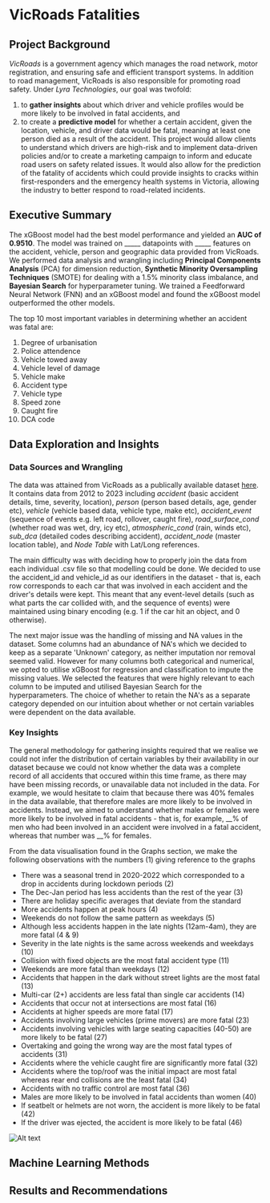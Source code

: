 # VicRoads Fatalities
## Project Background
_VicRoads_ is a government agency which manages the road network, motor registration, and ensuring safe and efficient transport systems. In addition to road management, VicRoads is also responsible for promoting road safety. Under _Lyra Technologies_, our goal was twofold:
1. to **gather insights** about which driver and vehicle profiles would be more likely to be involved in fatal accidents, and
2. to create a **predictive model** for whether a certain accident, given the location, vehicle, and driver data would be fatal, meaning at least one person died as a result of the accident.
This project would allow clients to understand which drivers are high-risk and to implement data-driven policies and/or to create a marketing campaign to inform and educate road users on safety related issues. It would also allow for the prediction of the fatality of accidents which could provide insights to cracks within first-responders and the emergency health systems in Victoria, allowing the industry to better respond to road-related incidents. 

## Executive Summary
The xGBoost model had the best model performance and yielded an **AUC of 0.9510**. The model was trained on _____ datapoints with _____ features on the accident, vehicle, person and geographic data provided from VicRoads. We performed data analysis and wrangling including **Principal Components Analysis** (PCA) for dimension reduction, **Synthetic Minority Oversampling Techniques** (SMOTE) for dealing with a 1.5% minority class imbalance, and **Bayesian Search** for hyperparameter tuning. We trained a Feedforward Neural Network (FNN) and an xGBoost model and found the xGBoost model outperformed the other models. 

The top 10 most important variables in determining whether an accident was fatal are:
1. Degree of urbanisation
2. Police attendence 
3. Vehicle towed away
4. Vehicle level of damage
5. Vehicle make
6. Accident type
7. Vehicle type
8. Speed zone
9. Caught fire
10. DCA code

## Data Exploration and Insights
### Data Sources and Wrangling
The data was attained from VicRoads as a publically available dataset [here](https://opendata.transport.vic.gov.au/dataset/victoria-road-crash-data). It contains data from 2012 to 2023 including _accident_ (basic accident details, time, severity, location), _person_ (person based details, age, gender etc), _vehicle_ (vehicle based data, vehicle type, make etc), _accident_event_ (sequence of events e.g. left road, rollover, caught fire), _road_surface_cond_ (whether road was wet, dry, icy etc), _atmospheric_cond_ (rain, winds etc), _sub_dca_ (detailed codes describing accident), _accident_node_ (master location table), and _Node Table_ with Lat/Long references.

The main difficulty was with deciding how to properly join the data from each individual .csv file so that modelling could be done. We decided to use the accident_id and vehicle_id as our identifiers in the dataset - that is, each row corresponds to each car that was involved in each accident and the driver's details were kept. This meant that any event-level details (such as what parts the car collided with, and the sequence of events) were maintained using binary encoding (e.g. 1 if the car hit an object, and 0 otherwise). 

The next major issue was the handling of missing and NA values in the dataset. Some columns had an abundance of NA's which we decided to keep as a separate 'Unknown' category, as neither imputation nor removal seemed valid. However for many columns both categorical and numerical, we opted to utilise xGBoost for regression and classification to impute the missing values. We selected the features that were highly relevant to each column to be imputed and utilised Bayesian Search for the hyperparameters. The choice of whether to retain the NA's as a separate category depended on our intuition about whether or not certain variables were dependent on the data available.

### Key Insights
The general methodology for gathering insights required that we realise we could not infer the distribution of certain variables by their availability in our dataset because we could not know whether the data was a complete record of all accidents that occured within this time frame, as there may have been missing records, or unavailable data not included in the data. For example, we would hesitate to claim that because there was 40% females in the data available, that therefore males are more likely to be involved in accidents. Instead, we aimed to understand whether males or females were more likely to be involved in fatal accidents - that is, for example, __% of men who had been involved in an accident were involved in a fatal accident, whereas that number was __% for females. 

From the data visualisation found in the Graphs section, we make the following observations with the numbers (1) giving reference to the graphs
- There was a seasonal trend in 2020-2022 which corresponded to a drop in accidents during lockdown periods (2)
- The Dec-Jan period has less accidents than the rest of the year (3)
- There are holiday specific averages that deviate from the standard
- More accidents happen at peak hours (4)
- Weekends do not follow the same pattern as weekdays (5)
- Although less accidents happen in the late nights (12am-4am), they are more fatal (4 & 9)
- Severity in the late nights is the same across weekends and weekdays (10)
- Collision with fixed objects are the most fatal accident type (11)
- Weekends are more fatal than weekdays (12)
- Accidents that happen in the dark without street lights are the most fatal (13)
- Multi-car (2+) accidents are less fatal than single car accidents (14)
- Accidents that occur not at intersections are most fatal (16)
- Accidents at higher speeds are more fatal (17)
- Accidents involving large vehicles (prime movers) are more fatal (23)
- Accidents involving vehicles with large seating capacities (40-50) are more likely to be fatal (27)
- Overtaking and going the wrong way are the most fatal types of accidents (31)
- Accidents where the vehicle caught fire are significantly more fatal (32)
- Accidents where the top/roof was the initial impact are most fatal whereas rear end collisions are the least fatal (34)
- Accidents with no traffic control are most fatal (36)
- Males are more likely to be involved in fatal accidents than women (40)
- If seatbelt or helmets are not worn, the accident is more likely to be fatal (42)
- If the driver was ejected, the accident is more likely to be fatal (46)

![Alt text](images/image.png)


## Machine Learning Methods



## Results and Recommendations
